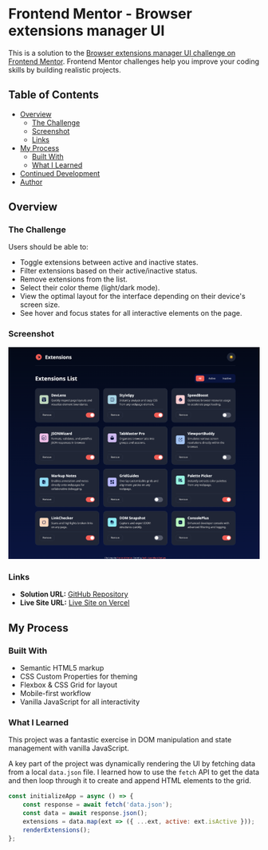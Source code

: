 # Frontend Mentor - Browser extensions manager UI

This is a solution to the [Browser extensions manager UI challenge on Frontend Mentor](https://www.frontendmentor.io/challenges/browser-extensions-manager-ui-VXJp9D7t9W). Frontend Mentor challenges help you improve your coding skills by building realistic projects.

## Table of Contents

- [Overview](#overview)
  - [The Challenge](#the-challenge)
  - [Screenshot](#screenshot)
  - [Links](#links)
- [My Process](#my-process)
  - [Built With](#built-with)
  - [What I Learned](#what-i-learned)
- [Continued Development](#continued-development)
- [Author](#author)

## Overview

### The Challenge

Users should be able to:

- Toggle extensions between active and inactive states.
- Filter extensions based on their active/inactive status.
- Remove extensions from the list.
- Select their color theme (light/dark mode).
- View the optimal layout for the interface depending on their device's screen size.
- See hover and focus states for all interactive elements on the page.

### Screenshot

![A screenshot of the completed browser extensions manager UI](./screenshot.jpg)

### Links

- **Solution URL:** [GitHub Repository](https://github.com/SachinLaxmikantBadiger/browser-extensions-manager)
- **Live Site URL:** [Live Site on Vercel](https://browser-extensions-git-276278-sachinlaxmikantbadigers-projects.vercel.app/)

## My Process

### Built With

- Semantic HTML5 markup
- CSS Custom Properties for theming
- Flexbox & CSS Grid for layout
- Mobile-first workflow
- Vanilla JavaScript for all interactivity

### What I Learned

This project was a fantastic exercise in DOM manipulation and state management with vanilla JavaScript.

A key part of the project was dynamically rendering the UI by fetching data from a local `data.json` file. I learned how to use the `fetch` API to get the data and then loop through it to create and append HTML elements to the grid.

```js
const initializeApp = async () => {
    const response = await fetch('data.json');
    const data = await response.json();
    extensions = data.map(ext => ({ ...ext, active: ext.isActive }));
    renderExtensions();
};